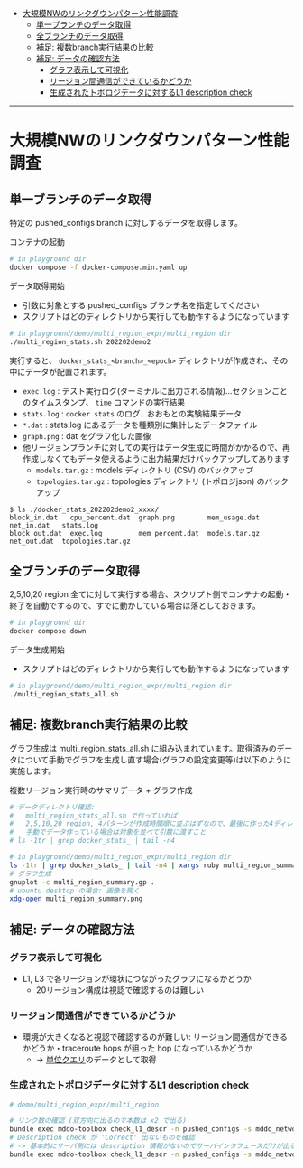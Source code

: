 <!-- TOC -->

- [大規模NWのリンクダウンパターン性能調査](#%E5%A4%A7%E8%A6%8F%E6%A8%A1nw%E3%81%AE%E3%83%AA%E3%83%B3%E3%82%AF%E3%83%80%E3%82%A6%E3%83%B3%E3%83%91%E3%82%BF%E3%83%BC%E3%83%B3%E6%80%A7%E8%83%BD%E8%AA%BF%E6%9F%BB)
    - [単一ブランチのデータ取得](#%E5%8D%98%E4%B8%80%E3%83%96%E3%83%A9%E3%83%B3%E3%83%81%E3%81%AE%E3%83%87%E3%83%BC%E3%82%BF%E5%8F%96%E5%BE%97)
    - [全ブランチのデータ取得](#%E5%85%A8%E3%83%96%E3%83%A9%E3%83%B3%E3%83%81%E3%81%AE%E3%83%87%E3%83%BC%E3%82%BF%E5%8F%96%E5%BE%97)
    - [補足: 複数branch実行結果の比較](#%E8%A3%9C%E8%B6%B3-%E8%A4%87%E6%95%B0branch%E5%AE%9F%E8%A1%8C%E7%B5%90%E6%9E%9C%E3%81%AE%E6%AF%94%E8%BC%83)
    - [補足: データの確認方法](#%E8%A3%9C%E8%B6%B3-%E3%83%87%E3%83%BC%E3%82%BF%E3%81%AE%E7%A2%BA%E8%AA%8D%E6%96%B9%E6%B3%95)
        - [グラフ表示して可視化](#%E3%82%B0%E3%83%A9%E3%83%95%E8%A1%A8%E7%A4%BA%E3%81%97%E3%81%A6%E5%8F%AF%E8%A6%96%E5%8C%96)
        - [リージョン間通信ができているかどうか](#%E3%83%AA%E3%83%BC%E3%82%B8%E3%83%A7%E3%83%B3%E9%96%93%E9%80%9A%E4%BF%A1%E3%81%8C%E3%81%A7%E3%81%8D%E3%81%A6%E3%81%84%E3%82%8B%E3%81%8B%E3%81%A9%E3%81%86%E3%81%8B)
        - [生成されたトポロジデータに対するL1 description check](#%E7%94%9F%E6%88%90%E3%81%95%E3%82%8C%E3%81%9F%E3%83%88%E3%83%9D%E3%83%AD%E3%82%B8%E3%83%87%E3%83%BC%E3%82%BF%E3%81%AB%E5%AF%BE%E3%81%99%E3%82%8Bl1-description-check)

<!-- /TOC -->

---

# 大規模NWのリンクダウンパターン性能調査

## 単一ブランチのデータ取得

特定の pushed_configs branch に対しするデータを取得します。

コンテナの起動

```bash
# in playground dir
docker compose -f docker-compose.min.yaml up
```

データ取得開始

* 引数に対象とする pushed_configs ブランチ名を指定してください
* スクリプトはどのディレクトリから実行しても動作するようになっています

```bash
# in playground/demo/multi_region_expr/multi_region dir
./multi_region_stats.sh 202202demo2
```

実行すると、 `docker_stats_<branch>_<epoch>` ディレクトリが作成され、その中にデータが配置されます。
  - `exec.log` : テスト実行ログ(ターミナルに出力される情報)...セクションごとのタイムスタンプ、 `time` コマンドの実行結果
  - `stats.log` : `docker stats` のログ...おおもとの実験結果データ
  - `*.dat` : stats.log にあるデータを種類別に集計したデータファイル
  - `graph.png` : dat をグラフ化した画像
  - 他リージョンブランチに対しての実行はデータ生成に時間がかかるので、再作成しなくてもデータ使えるように出力結果だけバックアップしてあります
    - `models.tar.gz` : models ディレクトリ (CSV) のバックアップ
    - `topologies.tar.gz` : topologies ディレクトリ (トポロジjson) のバックアップ

```
$ ls ./docker_stats_202202demo2_xxxx/
block_in.dat   cpu_percent.dat  graph.png        mem_usage.dat  net_in.dat   stats.log
block_out.dat  exec.log         mem_percent.dat  models.tar.gz  net_out.dat  topologies.tar.gz
```

## 全ブランチのデータ取得

2,5,10,20 region 全てに対して実行する場合、スクリプト側でコンテナの起動・終了を自動でするので、すでに動かしている場合は落としておきます。

```bash
# in playground dir
docker compose down
```

データ生成開始

* スクリプトはどのディレクトリから実行しても動作するようになっています

```bash
# in playground/demo/multi_region_expr/multi_region dir
./multi_region_stats_all.sh
```

## 補足: 複数branch実行結果の比較

グラフ生成は multi_region_stats_all.sh に組み込まれています。取得済みのデータについて手動でグラフを生成し直す場合(グラフの設定変更等)は以下のように実施します。

複数リージョン実行時のサマリデータ + グラフ作成

```bash
# データディレクトリ確認:
#   multi_region_stats_all.sh で作っていれば
#   2,5,10,20 region, 4パターンが作成時間順に並ぶはずなので、最後に作った4ディレクトリを確認する
#   手動でデータ作っている場合は対象を並べて引数に渡すこと
# ls -1tr | grep docker_stats_ | tail -n4

# in playground/demo/multi_region_expr/multi_region dir
ls -1tr | grep docker_stats_ | tail -n4 | xargs ruby multi_region_summary.rb > multi_region_summary.dat
# グラフ生成
gnuplot -c multi_region_summary.gp .
# ubuntu desktop の場合: 画像を開く
xdg-open multi_region_summary.png
```

## 補足: データの確認方法

### グラフ表示して可視化

- L1, L3 で各リージョンが環状につながったグラフになるかどうか
  - 20リージョン構成は視認で確認するのは難しい

### リージョン間通信ができているかどうか

- 環境が大きくなると視認で確認するのが難しい: リージョン間通信ができるかどうか・traceroute hops が狙った hop になっているかどうか
  - → [単位クエリ](./unit_query.md)のデータとして取得

### 生成されたトポロジデータに対するL1 description check

```bash
# demo/multi_region_expr/multi_region

# リンク数の確認 (双方向に出るので本数は x2 で出る)
bundle exec mddo-toolbox check_l1_descr -n pushed_configs -s mddo_network | jq '. | length'
# Description check が 'Correct' 出ないものを確認
# -> 基本的にサーバ側には description 情報がないのでサーバインタフェースだけが出る
bundle exec mddo-toolbox check_l1_descr -n pushed_configs -s mddo_network | jq '.[] | select(.message != "Correct")'
```
